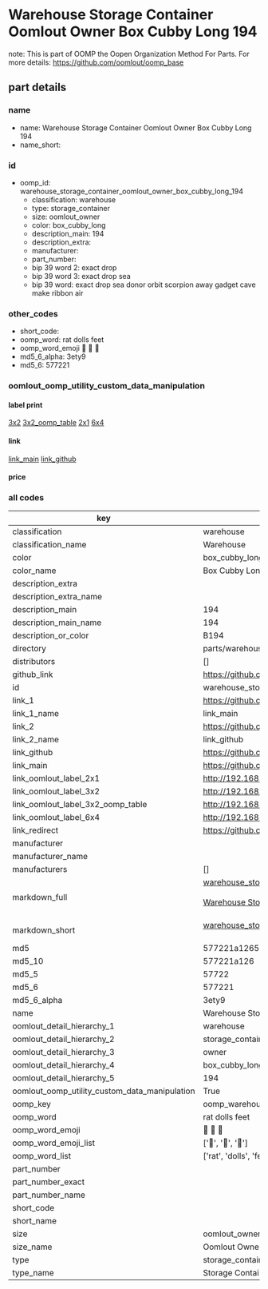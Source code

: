 # Warehouse Storage Container Oomlout Owner Box Cubby Long 194  

note: This is part of OOMP the Oopen Organization Method For Parts. For more details: https://github.com/oomlout/oomp_base

##  part details
  







### name
* name: Warehouse Storage Container Oomlout Owner Box Cubby Long 194
* name_short: 
### id
* oomp_id: warehouse_storage_container_oomlout_owner_box_cubby_long_194
  * classification: warehouse
  * type: storage_container
  * size: oomlout_owner
  * color: box_cubby_long
  * description_main: 194
  * description_extra: 
  * manufacturer: 
  * part_number: 
  * bip 39 word 2: exact drop
  * bip 39 word 3: exact drop sea
  * bip 39 word: exact drop sea donor orbit scorpion away gadget cave make ribbon air

### other_codes
* short_code: 
* oomp_word: rat dolls feet
* oomp_word_emoji :rat: :dolls: :feet:
* md5_6_alpha: 3ety9
* md5_6: 577221






### oomlout_oomp_utility_custom_data_manipulation
#### label print
[3x2](http://192.168.1.245:1112/?label=oomp%203ety9)
[3x2_oomp_table](http://192.168.1.108:1112/?label=oomp%203ety9)
[2x1](http://192.168.1.242:1112/?label=oomp%203ety9)
[6x4](http://192.168.1.55:1112/?label=oomp%203ety9)    

#### link

[link_main](https://github.com/oomlout/oomlout_oomp_version_1_messy/tree/main/parts/warehouse_storage_container_oomlout_owner_box_cubby_long_194) [link_github](https://github.com/oomlout/oomlout_oomp_version_1_messy/tree/main/parts/warehouse_storage_container_oomlout_owner_box_cubby_long_194)                             

#### price







### all codes 
| key | value |  
| --- | --- |  
| classification | warehouse |  
| classification_name | Warehouse |  
| color | box_cubby_long |  
| color_name | Box Cubby Long |  
| description_extra |  |  
| description_extra_name |  |  
| description_main | 194 |  
| description_main_name | 194 |  
| description_or_color | B194 |  
| directory | parts/warehouse_storage_container_oomlout_owner_box_cubby_long_194 |  
| distributors | [] |  
| github_link | https://github.com/oomlout/oomlout_oomp_part_src/tree/main/parts/warehouse_storage_container_oomlout_owner_box_cubby_long_194 |  
| id | warehouse_storage_container_oomlout_owner_box_cubby_long_194 |  
| link_1 | https://github.com/oomlout/oomlout_oomp_version_1_messy/tree/main/parts/warehouse_storage_container_oomlout_owner_box_cubby_long_194 |  
| link_1_name | link_main |  
| link_2 | https://github.com/oomlout/oomlout_oomp_version_1_messy/tree/main/parts/warehouse_storage_container_oomlout_owner_box_cubby_long_194 |  
| link_2_name | link_github |  
| link_github | https://github.com/oomlout/oomlout_oomp_version_1_messy/tree/main/parts/warehouse_storage_container_oomlout_owner_box_cubby_long_194 |  
| link_main | https://github.com/oomlout/oomlout_oomp_version_1_messy/tree/main/parts/warehouse_storage_container_oomlout_owner_box_cubby_long_194 |  
| link_oomlout_label_2x1 | http://192.168.1.242:1112/?label=oomp%203ety9 |  
| link_oomlout_label_3x2 | http://192.168.1.245:1112/?label=oomp%203ety9 |  
| link_oomlout_label_3x2_oomp_table | http://192.168.1.108:1112/?label=oomp%203ety9 |  
| link_oomlout_label_6x4 | http://192.168.1.55:1112/?label=oomp%203ety9 |  
| link_redirect | https://github.com/oomlout/oomlout_oomp_version_1_messy/tree/main/parts/warehouse_storage_container_oomlout_owner_box_cubby_long_194 |  
| manufacturer |  |  
| manufacturer_name |  |  
| manufacturers | [] |  
| markdown_full | [warehouse_storage_container_oomlout_owner_box_cubby_long_194](none)<br>[](none)<br>[Warehouse Storage Container Oomlout Owner Box Cubby Long 194](none)<br><br> |  
| markdown_short | [warehouse_storage_container_oomlout_owner_box_cubby_long_194](none)<br><br> |  
| md5 | 577221a1265ea20f04cdf41583d0da72 |  
| md5_10 | 577221a126 |  
| md5_5 | 57722 |  
| md5_6 | 577221 |  
| md5_6_alpha | 3ety9 |  
| name | Warehouse Storage Container Oomlout Owner Box Cubby Long 194 |  
| oomlout_detail_hierarchy_1 | warehouse |  
| oomlout_detail_hierarchy_2 | storage_container |  
| oomlout_detail_hierarchy_3 | owner |  
| oomlout_detail_hierarchy_4 | box_cubby_long |  
| oomlout_detail_hierarchy_5 | 194 |  
| oomlout_oomp_utility_custom_data_manipulation | True |  
| oomp_key | oomp_warehouse_storage_container_oomlout_owner_box_cubby_long_194 |  
| oomp_word | rat dolls feet |  
| oomp_word_emoji | :rat: :dolls: :feet: |  
| oomp_word_emoji_list | [':rat:', ':dolls:', ':feet:'] |  
| oomp_word_list | ['rat', 'dolls', 'feet'] |  
| part_number |  |  
| part_number_exact |  |  
| part_number_name |  |  
| short_code |  |  
| short_name |  |  
| size | oomlout_owner |  
| size_name | Oomlout Owner |  
| type | storage_container |  
| type_name | Storage Container |  
